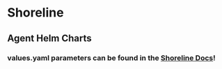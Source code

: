 # Shoreline
## Agent Helm Charts
### values.yaml parameters can be found in the [Shoreline Docs](https://docs.shoreline.io/installation/kubernetes/helm#available-properties)!